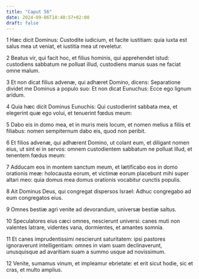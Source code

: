 ```yaml
---
title: "Caput 56"
date: 2024-09-06T18:40:57+02:00
draft: false
---
```




1 Hæc dicit Dominus: Custodite iudicium, et facite iustitiam: quia iuxta est salus mea ut veniat, et iustitia mea ut reveletur.

2 Beatus vir, qui facit hoc, et filius hominis, qui apprehendet istud: custodiens sabbatum ne polluat illud, custodiens manus suas ne faciat omne malum.

3 Et non dicat filius advenæ, qui adhæret Domino, dicens: Separatione dividet me Dominus a populo suo: Et non dicat Eunuchus: Ecce ego lignum aridum.

4 Quia hæc dicit Dominus Eunuchis: Qui custodierint sabbata mea, et elegerint quæ ego volui, et tenuerint fœdus meum:

5 Dabo eis in domo mea, et in muris meis locum, et nomen melius a filiis et filiabus: nomen sempiternum dabo eis, quod non peribit.

6 Et filios advenæ, qui adhærent Domino, ut colant eum, et diligant nomen eius, ut sint ei in servos: omnem custodientem sabbatum ne polluat illud, et tenentem fœdus meum:

7 Adducam eos in montem sanctum meum, et lætificabo eos in domo orationis meæ: holocausta eorum, et victimæ eorum placebunt mihi super altari meo: quia domus mea domus orationis vocabitur cunctis populis.

8 Ait Dominus Deus, qui congregat dispersos Israel: Adhuc congregabo ad eum congregatos eius.

9 Omnes bestiæ agri venite ad devorandum, universæ bestiæ saltus.

10 Speculatores eius cæci omnes, nescierunt universi: canes muti non valentes latrare, videntes vana, dormientes, et amantes somnia.

11 Et canes imprudentissimi nescierunt saturitatem: ipsi pastores ignoraverunt intelligentiam: omnes in viam suam declinaverunt, unusquisque ad avaritiam suam a summo usque ad novissimum.

12 Venite, sumamus vinum, et impleamur ebrietate: et erit sicut hodie, sic et cras, et multo amplius.

